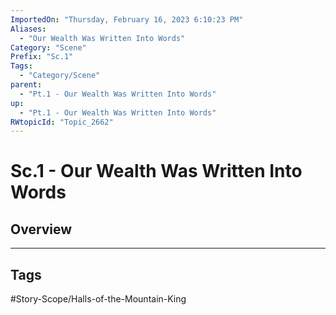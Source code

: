 ```yaml
---
ImportedOn: "Thursday, February 16, 2023 6:10:23 PM"
Aliases:
  - "Our Wealth Was Written Into Words"
Category: "Scene"
Prefix: "Sc.1"
Tags:
  - "Category/Scene"
parent:
  - "Pt.1 - Our Wealth Was Written Into Words"
up:
  - "Pt.1 - Our Wealth Was Written Into Words"
RWtopicId: "Topic_2662"
---
```

# Sc.1 - Our Wealth Was Written Into Words
## Overview

---
## Tags
#Story-Scope/Halls-of-the-Mountain-King

